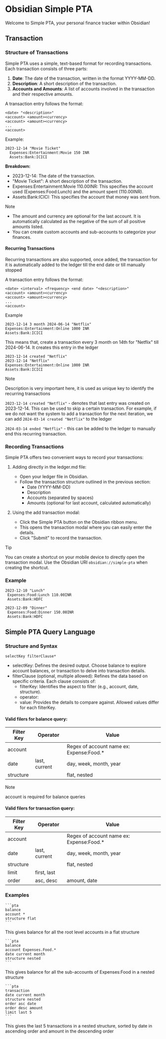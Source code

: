 # Obsidian Simple PTA

Welcome to Simple PTA, your personal finance tracker within Obsidian!

## Transaction

### Structure of Transactions
Simple PTA uses a simple, text-based format for recording transactions. Each transaction consists of three parts:

1. **Date**: The date of the transaction, written in the format YYYY-MM-DD.
2. **Description**: A short description of the transaction.
3. **Accounts and Amounts**: A list of accounts involved in the transaction and their respective amounts.

A transaction entry follows the format:
```plaintext
<date> "<description>"
<account> <amount><currency>
<account> <amount><currency>
...
<account>
```

Example:

   ```plaintext
   2023-12-14 "Movie Ticket"
     Expenses:Entertainment:Movie 150 INR
     Assets:Bank:ICICI
   ```

**Breakdown:**

- 2023-12-14: The date of the transaction.
- "Movie Ticket": A short description of the transaction.
- Expenses:Entertainment:Movie 110.00INR: This specifies the account used (Expenses:Food:Lunch) and the amount spent (110.00INR).
- Assets:Bank:ICICI: This specifies the account that money was sent from.


> [!NOTE] 
> - The amount and currency are optional for the last account. It is automatically calculated as the negative of the sum of all positive amounts listed.
> - You can create custom accounts and sub-accounts to categorize your finances.

#### Recurring Transactions

Recurring transactions are also supported, once added, the transaction for it is automatically added to the ledger till the end date or till
manually stopped

A transaction entry follows the format:
```plaintext
<date> <interval> <frequency> <end date> "<description>"
<account> <amount><currency>
<account> <amount><currency>
...
<account>
```

Example

```plaintext
2023-12-14 3 month 2024-06-14 "Netflix"
Expenses:Entertainment:Online 1000 INR
Assets:Bank:ICICI
```

This means that, create a transaction every 3 month on 14th for "Netflix" till 2024-06-14.
It creates this entry in the  ledger
```plaintext
2023-12-14 created "Netflix"
2023-12-14 "Netflix"
Expenses:Entertainment:Online 1000 INR
Assets:Bank:ICICI
```

> [!NOTE]
> Description is very important here, it is used as unique key to identify the recurring transactions

`2023-12-14 created "Netflix"` - denotes that last entry was created on 2023-12-14. This can be used to skip a certain transaction.
For example, if we do not want the system to add a transaction for the next iteration, we can add `2024-03-14 created "Netflix"` to the ledger

`2024-03-14 ended "Netflix"` - this can be added to the ledger to manually end this recurring transaction.


### Recording Transactions
Simple PTA offers two convenient ways to record your transactions:

1. Adding directly in the ledger.md file:

   - Open your ledger file in Obsidian.
   - Follow the transaction structure outlined in the previous section:
     - Date (YYYY-MM-DD)
     - Description
     - Accounts (separated by spaces)
     - Amounts (optional for last account, calculated automatically)

2. Using the add transaction modal:

   - Click the Simple PTA button on the Obsidian ribbon menu.
   - This opens the transaction modal where you can easily enter the details.
   - Click "Submit" to record the transaction.



> [!TIP]
> You can create a shortcut on your mobile device to directly open the transaction modal. Use the Obsidian URI `obsidian://simple-pta` when creating the shortcut.

### Example
```plaintext
2023-12-10 "Lunch"
 Expenses:Food:Lunch 110.00INR
 Assets:Bank:HDFC

2023-12-09 "Dinner"
 Expenses:Food:Dinner 150.00INR
 Assets:Bank:HDFC

```

## Simple PTA Query Language

### Structure and Syntax

```
selectKey filterClause*
```

- selectKey: Defines the desired output. Choose balance to explore account balances, or transaction to delve into transaction details.
- filterClause (optional, multiple allowed): Refines the data based on specific criteria. Each clause consists of:
  - filterKey: Identifies the aspect to filter (e.g., account, date, structure).
  - operator: 
  - value: Provides the details to compare against. Allowed values differ for each filterKey.


#### Valid filers for balance query:

| Filter Key | Operator      | Value                                    |
|------------|---------------|------------------------------------------|
| account    |               | Regex of account name ex: Expense:Food.* |
| date       | last, current | day, week, month, year                   |
| structure  |               | flat, nested                             |

> [!NOTE]
> account is required for balance queries

#### Valid filers for transaction query:

| Filter Key | Operator      | Value                                    |
|------------|---------------|------------------------------------------|
| account    |               | Regex of account name ex: Expense:Food.* |
| date       | last, current | day, week, month, year                   |
| structure  |               | flat, nested                             |
| limit      | first, last   | <number>                                 |
| order      | asc, desc     | amount, date                             |

### Examples

````
```pta
balance
account *
structure flat
```
````
This gives balance for all the root level accounts in a flat structure

````
```pta
balance
account Expenses.Food.*
date current month
structure nested
```
````
This gives balance for all the sub-accounts of Expenses:Food in a nested structure


````
```pta
transaction
date current month
structure nested
order asc date
order desc amount
limit last 5
```
````
This gives the last 5 transactions in a nested structure, sorted by date in ascending order and amount in the descending order
